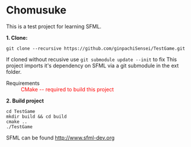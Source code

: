 # Chomusuke

This is a test project for learning SFML.



**1. Clone:**

```
git clone --recursive https://github.com/ginpachiSensei/TestGame.git
```
If cloned without recusive use `git submodule update --init` to fix
This project imports it's dependency on SFML via a git submodule in the ext folder.

<dl>
    <dt> Requirements<dt>
    <dd style='color:red'> CMake -- required to build this project </dd>
<dl>

**2. Build project** 
```console
cd TestGame
mkdir build && cd build
cmake ..
./TestGame
```
SFML can be found http://www.sfml-dev.org
